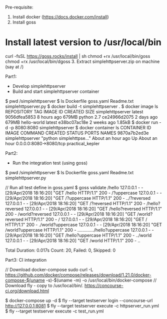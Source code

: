 Pre-requisite:
1. Install docker (https://docs.docker.com/install)
2. Install goss
# Install latest version to /usr/local/bin
curl -fsSL https://goss.rocks/install | sh
chmod +rx /usr/local/bin/goss
chmod +rx /usr/local/bin/dgoss
3. Extract simplehttpserver.zip on machine (say at /)


Part1: 
- Develop simplehttpserver
- Build and start simplehttpserver container

$ pwd
/simplehttpserver
$ ls
Dockerfile goss.yaml Readme.txt simplehttpserver.py 
$ docker build -t simplehttpserver .
$ docker image ls
REPOSITORY          TAG                 IMAGE ID            CREATED             SIZE
simplehttpserver    latest              9056dfea5853        8 hours ago         679MB
python              2.7                 ce24966d2075        2 days ago          679MB
hello-world         latest              e38bc07ac18e        2 weeks ago         1.85kB
$ docker run -d -p 8080:8080 simplehttpserver
$ docker container ls
CONTAINER ID        IMAGE               COMMAND                  CREATED             STATUS              PORTS                    NAMES
9870a7b2ed3e        simplehttpserver    "python simplehttpse…"   About an hour ago   Up About an hour    0.0.0.0:8080->8080/tcp   practical_kepler





Part2: 
- Run the integration test (using goss)

$ pwd
/simplehttpserver
$ ls
Dockerfile goss.yaml Readme.txt simplehttpserver.py

// Run all test define in goss.yaml
$ goss validate
/hello
127.0.0.1 - - [29/Apr/2018 18:16:20] "GET /hello HTTP/1.1" 200 -
/?uppercase
127.0.0.1 - - [29/Apr/2018 18:16:20] "GET /?uppercase HTTP/1.1" 200 -
../?reversed
127.0.0.1 - - [29/Apr/2018 18:16:20] "GET /?reversed HTTP/1.1" 200 -
/hello?reversed
127.0.0.1 - - [29/Apr/2018 18:16:20] "GET /hello?reversed HTTP/1.1" 200 -
/world?reversed
127.0.0.1 - - [29/Apr/2018 18:16:20] "GET /world?reversed HTTP/1.1" 200 -
/
127.0.0.1 - - [29/Apr/2018 18:16:20] "GET / HTTP/1.1" 200 -
./world?uppercase
127.0.0.1 - - [29/Apr/2018 18:16:20] "GET /world?uppercase HTTP/1.1" 200 -
............./hello?uppercase
127.0.0.1 - - [29/Apr/2018 18:16:20] "GET /hello?uppercase HTTP/1.1" 200 -
../world
127.0.0.1 - - [29/Apr/2018 18:16:20] "GET /world HTTP/1.1" 200 -
..

Total Duration: 0.017s
Count: 20, Failed: 0, Skipped: 0




Part3: CI integration

// Download docker-compose
sudo curl -L https://github.com/docker/compose/releases/download/1.21.0/docker-compose-$(uname -s)-$(uname -m) -o /usr/local/bin/docker-compose
// Download fly - copy to /usr/local/bin/.
https://concourse-ci.org/download.html


$ docker-compose up -d
$ fly --target testserver login --concourse-url http://127.0.0.1:8081
$ fly --target testserver execute -c httpserver_run.yml
$ fly --target testserver execute -c test_run.yml

